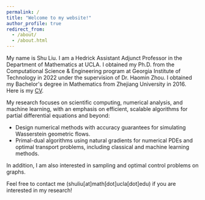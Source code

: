 ```yaml
---
permalink: /
title: "Welcome to my website!"
author_profile: true
redirect_from: 
  - /about/
  - /about.html
---
```

My name is Shu Liu. I am a Hedrick Assistant Adjunct Professor in the Department of Mathematics at UCLA. 
I obtained my Ph.D. from the Computational Science & Engineering program at Georgia Institute of Technology in 2022 under the supervision of Dr. Haomin Zhou. I obtained my Bachelor's degree in Mathematics from Zhejiang University in 2016. 
Here is my [CV](http://LSLSliushu.github.io/files/cv.pdf).

My research focuses on scientific computing, numerical analysis, and machine learning, with an emphasis on efficient, scalable algorithms for partial differential equations and beyond:
* Design numerical methods with accuracy guarantees for simulating Wasserstein geometric flows.
* Primal-dual algorithms using natural gradients for numerical PDEs and optimal transport problems, including classical and machine learning methods.

In addition, I am also interested in sampling and optimal control problems on graphs.

Feel free to contact me (shuliu[at]math[dot]ucla[dot]edu) if you are interested in my research!   

